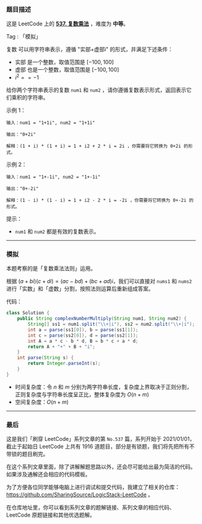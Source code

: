### 题目描述

这是 LeetCode 上的 **[537. 复数乘法](https://leetcode-cn.com/problems/complex-number-multiplication/solution/gong-shui-san-xie-jian-dan-mo-ni-ti-by-a-avlh/)** ，难度为 **中等**。

Tag : 「模拟」



复数 可以用字符串表示，遵循 "实部+虚部i" 的形式，并满足下述条件：

* 实部 是一个整数，取值范围是 $[-100, 100]$
* 虚部 也是一个整数，取值范围是 $[-100, 100]$
* $i^2 == -1$

给你两个字符串表示的复数 `num1` 和 `num2` ，请你遵循复数表示形式，返回表示它们乘积的字符串。

示例 1：
```
输入：num1 = "1+1i", num2 = "1+1i"

输出："0+2i"

解释：(1 + i) * (1 + i) = 1 + i2 + 2 * i = 2i ，你需要将它转换为 0+2i 的形式。
```
示例 2：
```
输入：num1 = "1+-1i", num2 = "1+-1i"

输出："0+-2i"

解释：(1 - i) * (1 - i) = 1 + i2 - 2 * i = -2i ，你需要将它转换为 0+-2i 的形式。 
```

提示：
* `num1` 和 `num2` 都是有效的复数表示。

---

### 模拟

本题考察的是「复数乘法法则」运用。

根据 $(a+bi)(c+di)=(ac-bd)+(bc+ad)i$，我们可以直接对 `nums1` 和 `nums2` 进行「实数」和「虚数」分割，按照法则运算后重新组成答案。

代码：
```java
class Solution {
    public String complexNumberMultiply(String num1, String num2) {
        String[] ss1 = num1.split("\\+|i"), ss2 = num2.split("\\+|i");
        int a = parse(ss1[0]), b = parse(ss1[1]);
        int c = parse(ss2[0]), d = parse(ss2[1]);
        int A = a * c - b * d, B = b * c + a * d;
        return A + "+" + B + "i";
    }
    int parse(String s) {
        return Integer.parseInt(s);
    }
}
```
* 时间复杂度：令 $n$ 和 $m$ 分别为两字符串长度，复杂度上界取决于正则分割，正则复杂度与字符串长度呈正比，整体复杂度为 $O(n + m)$
* 空间复杂度：$O(n + m)$

---

### 最后

这是我们「刷穿 LeetCode」系列文章的第 `No.537` 篇，系列开始于 2021/01/01，截止于起始日 LeetCode 上共有 1916 道题目，部分是有锁题，我们将先把所有不带锁的题目刷完。

在这个系列文章里面，除了讲解解题思路以外，还会尽可能给出最为简洁的代码。如果涉及通解还会相应的代码模板。

为了方便各位同学能够电脑上进行调试和提交代码，我建立了相关的仓库：https://github.com/SharingSource/LogicStack-LeetCode 。

在仓库地址里，你可以看到系列文章的题解链接、系列文章的相应代码、LeetCode 原题链接和其他优选题解。

